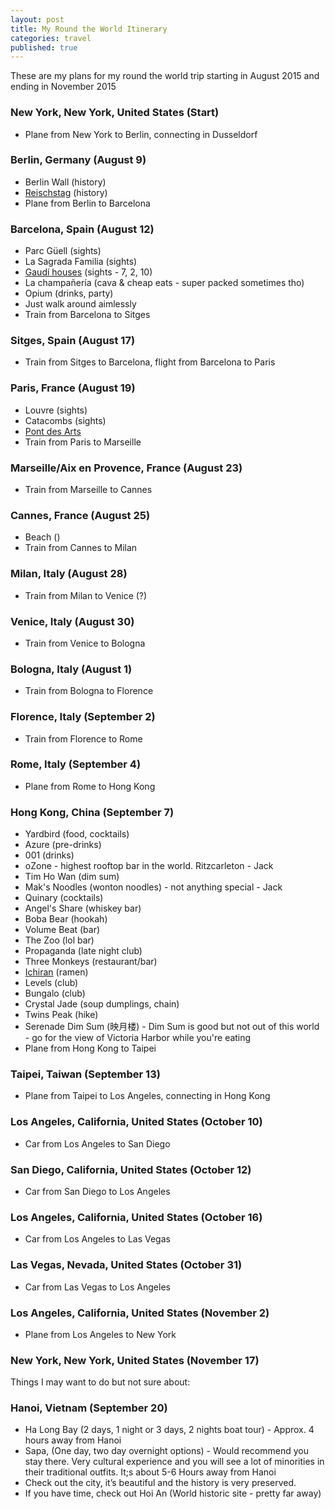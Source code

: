 ```yaml
---
layout: post
title: My Round the World Itinerary
categories: travel
published: true
---
```


These are my plans for my round the world trip starting in August 2015 and ending in November 2015

### New York, New York, United States (Start)
 - Plane from New York to Berlin, connecting in Dusseldorf

### Berlin, Germany (August 9)
 - Berlin Wall (history)
 - [Reischstag](http://www.bundestag.de/htdocs_e/visits/kuppel/kupp/245686) (history)
 - Plane from Berlin to Barcelona

### Barcelona, Spain (August 12)
 - Parc Güell (sights)
 - La Sagrada Familia (sights)
 - [Gaudí houses](http://www.globotreks.com/destinations/10-gaudi-buildings-barcelona/) (sights - 7, 2, 10)
 - La champañería (cava & cheap eats - super packed sometimes tho)
 - Opium (drinks, party)
 - Just walk around aimlessly
 - Train from Barcelona to Sitges

### Sitges, Spain (August 17)
 - Train from Sitges to Barcelona, flight from Barcelona to Paris

### Paris, France (August 19)
 - Louvre (sights)
 - Catacombs (sights)
 - [Pont des Arts](https://en.wikipedia.org/wiki/Pont_des_Arts)
 - Train from Paris to Marseille

### Marseille/Aix en Provence, France (August 23)
 - Train from Marseille to Cannes

### Cannes, France (August 25)
 - Beach ()
 - Train from Cannes to Milan

### Milan, Italy (August 28)
 - Train from Milan to Venice (?)

### Venice, Italy (August 30)
 - Train from Venice to Bologna

### Bologna, Italy (August 1)
 - Train from Bologna to Florence

### Florence, Italy (September 2)
 - Train from Florence to Rome

### Rome, Italy (September 4)
 - Plane from Rome to Hong Kong

### Hong Kong, China (September 7)
 - Yardbird (food, cocktails)
 - Azure (pre-drinks)
 - 001 (drinks)
 - oZone - highest rooftop bar in the world. Ritzcarleton - Jack
 - Tim Ho Wan (dim sum)
 - Mak's Noodles (wonton noodles) - not anything special - Jack 
 - Quinary (cocktails)
 - Angel's Share (whiskey bar)
 - Boba Bear (hookah)
 - Volume Beat (bar)
 - The Zoo (lol bar)
 - Propaganda (late night club)
 - Three Monkeys (restaurant/bar)
 - [Ichiran](http://hk.ichiran.com/html/tenpo/causewaybay.html) (ramen)
 - Levels (club)
 - Bungalo (club)
 - Crystal Jade (soup dumplings, chain)
 - Twins Peak (hike)
 - Serenade Dim Sum (映月楼) - Dim Sum is good but not out of this world - go for the view of Victoria Harbor while you're eating
 - Plane from Hong Kong to Taipei

### Taipei, Taiwan (September 13)
 - Plane from Taipei to Los Angeles, connecting in Hong Kong

### Los Angeles, California, United States (October 10)
 - Car from Los Angeles to San Diego

### San Diego, California, United States (October 12)
 - Car from San Diego to Los Angeles

### Los Angeles, California, United States (October 16)
 - Car from Los Angeles to Las Vegas

### Las Vegas, Nevada, United States (October 31)
 - Car from Las Vegas to Los Angeles

### Los Angeles, California, United States (November 2)
 - Plane from Los Angeles to New York

### New York, New York, United States (November 17)

Things I may want to do but not sure about:

### Hanoi, Vietnam (September 20)
- Ha Long Bay (2 days, 1 night or 3 days, 2 nights boat tour) - Approx. 4 hours away from Hanoi
- Sapa, (One day, two day overnight options) - Would recommend you stay there. Very cultural experience and you will see a lot of minorities in their traditional outfits. It;s about 5-6 Hours away from Hanoi
- Check out the city, it’s beautiful and the history is very preserved. 
- If you have time, check out Hoi An (World historic site - pretty far away)